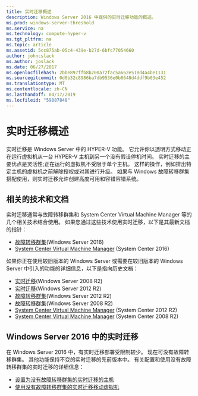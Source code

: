 ```yaml
---
title: 实时迁移概述
description: Windows Server 2016 中提供的实时迁移功能的概述。
ms.prod: windows-server-threshold
ms.service: na
ms.technology: compute-hyper-v
ms.tgt_pltfrm: na
ms.topic: article
ms.assetid: 5cc875ab-05c4-439e-b27d-6bfc77054660
author: johncslack
ms.author: joslack
ms.date: 06/27/2017
ms.openlocfilehash: 2bbe897ffb8b200a72fac5a662e518d4a4be1131
ms.sourcegitcommit: 0d0b32c8986ba7db9536e0b8648d4ddf9b03e452
ms.translationtype: MT
ms.contentlocale: zh-CN
ms.lasthandoff: 04/17/2019
ms.locfileid: "59887848"
---
```

# <a name="live-migration-overview"></a>实时迁移概述

实时迁移是 Windows Server 中的 HYPER-V 功能。  它允许你以透明方式移动正在运行虚拟机从一台 HYPER-V 主机到另一个没有假设停机时间。  实时迁移的主要优点是灵活性;正在运行的虚拟机不受限于单个主机。  这样的操作，例如排出特定主机的虚拟机之前解除授权或对其进行升级。  如果与 Windows 故障转移群集搭配使用，则实时迁移允许创建高度可用和容错容错系统。 

## <a name="related-technologies-and-documentation"></a>相关的技术和文档

实时迁移通常与故障转移群集和 System Center Virtual Machine Manager 等的几个相关技术结合使用。  如果您通过这些技术使用实时迁移，以下是其最新文档的指针：
* [故障转移群集](../../../failover-clustering/failover-clustering-overview.md)(Windows Server 2016) 
* [System Center Virtual Machine Manager](https://docs.microsoft.com/system-center/vmm/) (System Center 2016) 

如果你正在使用较旧版本的 Windows Server 或需要在较旧版本的 Windows Server 中引入的功能的详细信息，以下是指向历史文档： 
* [实时迁移](https://technet.microsoft.com/library/ee815293(v=ws.10).aspx)(Windows Server 2008 R2)  
* [实时迁移](https://technet.microsoft.com/library/hh831435(v=ws.11).aspx)(Windows Server 2012 R2) 
* [故障转移群集](https://technet.microsoft.com/library/hh831579(v=ws.11).aspx)(Windows Server 2012 R2)
* [故障转移群集](https://technet.microsoft.com/library/ff182338(v=ws.10).aspx)(Windows Server 2008 R2)
* [System Center Virtual Machine Manager](https://technet.microsoft.com/library/gg610610.aspx) (System Center 2012 R2)
* [System Center Virtual Machine Manager](https://technet.microsoft.com/library/cc917964.aspx) (System Center 2008 R2)

## <a name="live-migration-in-windows-server-2016"></a>Windows Server 2016 中的实时迁移

在 Windows Server 2016 中，有实时迁移部署受限制较少。  现在可没有故障转移群集。  其他功能保持不变的实时迁移的先前版本中。  有关配置和使用没有故障转移群集的实时迁移的详细信息： 
* [设置为没有故障转移群集的实时迁移的主机](../deploy/set-up-hosts-for-live-migration-without-failover-clustering.md)
* [使用没有故障转移群集的实时迁移移动虚拟机](use-live-migration-without-failover-clustering-to-move-a-virtual-machine.md)